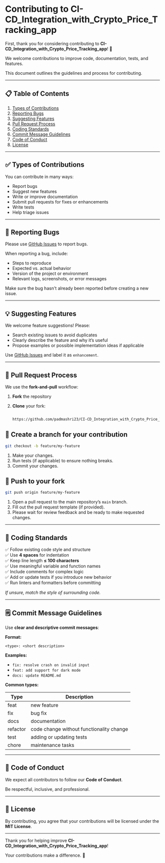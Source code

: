 # Contributing to CI-CD_Integration_with_Crypto_Price_Tracking_app

First, thank you for considering contributing to **CI-CD_Integration_with_Crypto_Price_Tracking_app**! 🎉  

We welcome contributions to improve code, documentation, tests, and features.

This document outlines the guidelines and process for contributing.

---

## 📋 Table of Contents

1. [Types of Contributions](#types-of-contributions)
2. [Reporting Bugs](#reporting-bugs)
3. [Suggesting Features](#suggesting-features)
4. [Pull Request Process](#pull-request-process)
5. [Coding Standards](#coding-standards)
6. [Commit Message Guidelines](#commit-message-guidelines)
7. [Code of Conduct](#code-of-conduct)
8. [License](#license)

---

## ✅ Types of Contributions

You can contribute in many ways:

- Report bugs
- Suggest new features
- Write or improve documentation
- Submit pull requests for fixes or enhancements
- Write tests
- Help triage issues

---

## 🐞 Reporting Bugs

Please use [GitHub Issues](https://github.com/padmashri23/CI-CD_Integration_with_Crypto_Price_Tracking_app/issues) to report bugs.

When reporting a bug, include:

- Steps to reproduce
- Expected vs. actual behavior
- Version of the project or environment
- Relevant logs, screenshots, or error messages

Make sure the bug hasn't already been reported before creating a new issue.

---

## 💡 Suggesting Features

We welcome feature suggestions! Please:

- Search existing issues to avoid duplicates
- Clearly describe the feature and why it’s useful
- Propose examples or possible implementation ideas if applicable

Use [GitHub Issues](https://github.com/padmashri23/CI-CD_Integration_with_Crypto_Price_Tracking_app/issues) and label it as `enhancement`.

---

## 🚀 Pull Request Process

We use the **fork-and-pull** workflow:

1. **Fork** the repository
2. **Clone** your fork:
   
   ```bash
   
   https://github.com/padmashri23/CI-CD_Integration_with_Crypto_Price_Tracking_app.git

## 🚀 Create a branch for your contribution

```bash
git checkout -b feature/my-feature
```

1. Make your changes.
2. Run tests (if applicable) to ensure nothing breaks.
3. Commit your changes.

## 🔼 Push to your fork

```bash
git push origin feature/my-feature
```

1. Open a pull request to the main repository’s `main` branch.
2. Fill out the pull request template (if provided).
3. Please wait for review feedback and be ready to make requested changes.

---

## 📝 Coding Standards

✅ Follow existing code style and structure  
✅ Use **4 spaces** for indentation  
✅ Keep line length **≤ 100 characters**  
✅ Use meaningful variable and function names  
✅ Include comments for complex logic  
✅ Add or update tests if you introduce new behavior  
✅ Run linters and formatters before committing  

*If unsure, match the style of surrounding code.*

---

## 🗒️ Commit Message Guidelines

Use **clear and descriptive commit messages**:

**Format:**

```
<type>: <short description>
```

**Examples:**

- `fix: resolve crash on invalid input`
- `feat: add support for dark mode`
- `docs: update README.md`

**Common types:**

| Type     | Description                                  |
|----------|----------------------------------------------|
| feat      | new feature                                  |
| fix       | bug fix                                      |
| docs      | documentation                                |
| refactor  | code change without functionality change      |
| test      | adding or updating tests                     |
| chore     | maintenance tasks                            |

---

## 🤝 Code of Conduct

We expect all contributors to follow our **Code of Conduct**.  

Be respectful, inclusive, and professional.

---

## 📄 License

By contributing, you agree that your contributions will be licensed under the **MIT License**.

---

Thank you for helping improve **CI-CD_Integration_with_Crypto_Price_Tracking_app**!  

Your contributions make a difference. 💪

